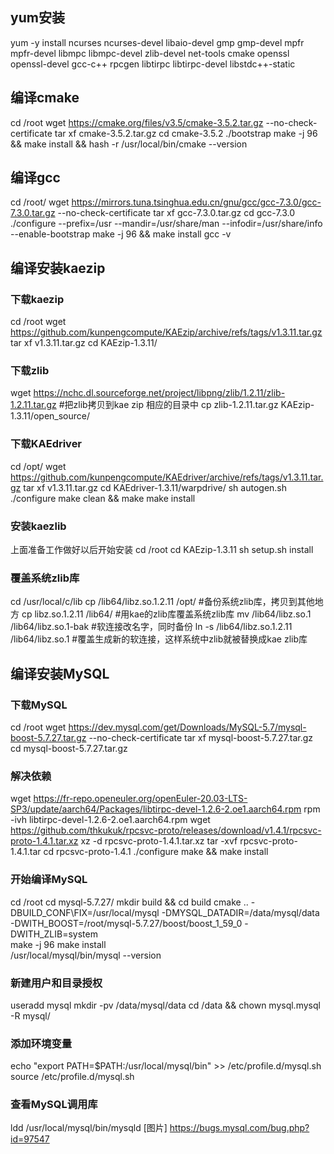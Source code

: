 ## yum安装
yum -y install ncurses ncurses-devel libaio-devel gmp gmp-devel  mpfr  mpfr-devel  libmpc libmpc-devel zlib-devel net-tools cmake openssl openssl-devel gcc-c++  rpcgen libtirpc libtirpc-devel  libstdc++-static 
## 编译cmake
cd /root
wget https://cmake.org/files/v3.5/cmake-3.5.2.tar.gz --no-check-certificate
tar xf cmake-3.5.2.tar.gz
cd  cmake-3.5.2
 ./bootstrap
make -j 96   && make install  && hash -r 
/usr/local/bin/cmake --version
## 编译gcc
cd /root/
wget https://mirrors.tuna.tsinghua.edu.cn/gnu/gcc/gcc-7.3.0/gcc-7.3.0.tar.gz --no-check-certificate
tar xf  gcc-7.3.0.tar.gz 
cd gcc-7.3.0
./configure --prefix=/usr --mandir=/usr/share/man --infodir=/usr/share/info --enable-bootstrap
make -j 96 && make install 
gcc -v
## 编译安装kaezip
### 下载kaezip
cd /root
wget https://github.com/kunpengcompute/KAEzip/archive/refs/tags/v1.3.11.tar.gz
 tar xf v1.3.11.tar.gz
cd KAEzip-1.3.11/
### 下载zlib
wget https://nchc.dl.sourceforge.net/project/libpng/zlib/1.2.11/zlib-1.2.11.tar.gz
#把zlib拷贝到kae zip 相应的目录中
cp  zlib-1.2.11.tar.gz KAEzip-1.3.11/open_source/       
### 下载KAEdriver
cd /opt/
wget https://github.com/kunpengcompute/KAEdriver/archive/refs/tags/v1.3.11.tar.gz
tar xf v1.3.11.tar.gz
cd KAEdriver-1.3.11/warpdrive/
sh autogen.sh  
./configure 
make clean  && make 
make install
### 安装kaezlib
上面准备工作做好以后开始安装
cd /root
cd KAEzip-1.3.11
sh setup.sh install
### 覆盖系统zlib库
cd /usr/local/c/lib
cp  /lib64/libz.so.1.2.11 /opt/        #备份系统zlib库，拷贝到其他地方
cp libz.so.1.2.11  /lib64/             #用kae的zlib库覆盖系统zlib库
mv /lib64/libz.so.1  /lib64/libz.so.1-bak    #软连接改名字，同时备份
ln -s /lib64/libz.so.1.2.11 /lib64/libz.so.1 #覆盖生成新的软连接，这样系统中zlib就被替换成kae zlib库
## 编译安装MySQL
### 下载MySQL
cd /root
wget https://dev.mysql.com/get/Downloads/MySQL-5.7/mysql-boost-5.7.27.tar.gz --no-check-certificate
tar xf mysql-boost-5.7.27.tar.gz
cd mysql-boost-5.7.27.tar.gz
### 解决依赖
wget https://fr-repo.openeuler.org/openEuler-20.03-LTS-SP3/update/aarch64/Packages/libtirpc-devel-1.2.6-2.oe1.aarch64.rpm
rpm -ivh libtirpc-devel-1.2.6-2.oe1.aarch64.rpm
wget https://github.com/thkukuk/rpcsvc-proto/releases/download/v1.4.1/rpcsvc-proto-1.4.1.tar.xz
xz -d rpcsvc-proto-1.4.1.tar.xz
tar -xvf rpcsvc-proto-1.4.1.tar
cd rpcsvc-proto-1.4.1
./configure
make && make install
### 开始编译MySQL
cd /root
cd mysql-5.7.27/
mkdir build  && cd build 
cmake .. -DBUILD_CONF\FIX=/usr/local/mysql -DMYSQL_DATADIR=/data/mysql/data -DWITH_BOOST=/root/mysql-5.7.27/boost/boost_1_59_0   -DWITH_ZLIB=system       
make -j 96
make install  
/usr/local/mysql/bin/mysql --version
### 新建用户和目录授权
useradd mysql 
mkdir -pv /data/mysql/data 
cd /data   && chown mysql.mysql  -R  mysql/
### 添加环境变量
echo "export PATH=$PATH:/usr/local/mysql/bin" >> /etc/profile.d/mysql.sh 
source  /etc/profile.d/mysql.sh 
### 查看MySQL调用库
ldd /usr/local/mysql/bin/mysqld
[图片]
https://bugs.mysql.com/bug.php?id=97547
